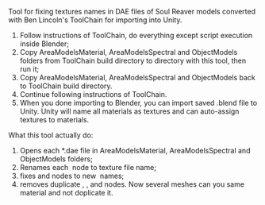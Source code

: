 Tool for fixing textures names in DAE files of Soul Reaver models converted with Ben Lincoln's ToolChain for importing into Unity.

1. Follow instructions of ToolChain, do everything except script execution inside Blender;
2. Copy AreaModelsMaterial, AreaModelsSpectral and ObjectModels folders from ToolChain build directory to directory with this tool, then run it;
3. Copy AreaModelsMaterial, AreaModelsSpectral and ObjectModels back to ToolChain build directory.
4. Continue following instructions of ToolChain.
5.  When you done importing to Blender, you can import saved .blend file to Unity. Unity will name all materials as textures and can auto-assign textures to materials.

What this tool actually do:

1. Opens each *.dae file in AreaModelsMaterial, AreaModelsSpectral and ObjectModels folders;
2. Renames each <image> node to texture file name;
3. fixes <effect> and <material> nodes to new <image> names;
4. removes duplicate <image>, <effect>, and <material> nodes. Now several meshes can you same material and not doplicate it.
